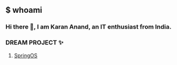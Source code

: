 ## $ whoami

### Hi there 👋, I am **Karan Anand**, an IT enthusiast from India.
  
### DREAM PROJECT ✨
1. [SpringOS](https://www.github.com/Team-SpringOS)
